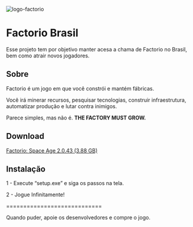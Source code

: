 ![logo-factorio](https://i.imgur.com/weXvW9W.png)
# Factorio Brasil

Esse projeto tem por objetivo manter acesa a chama de Factorio no Brasil, bem como atrair novos jogadores.

## Sobre

Factorio é um jogo em que você constrói e mantém fábricas.

Você irá minerar recursos, pesquisar tecnologias, construir infraestrutura, automatizar produção e lutar contra inimigos.

Parece simples, mas não é. **THE FACTORY MUST GROW.**

## Download

[Factorio: Space Age 2.0.43 (3.88 GB)](https://drive.google.com/file/d/18p5WfyeIxAVEktArOJxWJSc7wFw-rHEh/view?usp=drive_link)

## Instalação

1 - Execute “setup.exe” e siga os passos na tela.

2 - Jogue Infinitamente!

============================

Quando puder, apoie os desenvolvedores e compre o jogo.
